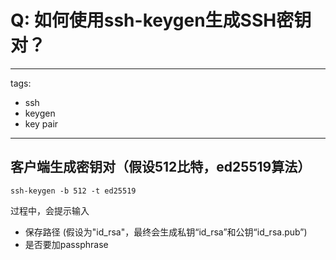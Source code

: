 # Q: 如何使用ssh-keygen生成SSH密钥对？

---
tags:
  - ssh
  - keygen
  - key pair
---
## 客户端生成密钥对（假设512比特，ed25519算法）
```shell
ssh-keygen -b 512 -t ed25519
```
过程中，会提示输入
- 保存路径 (假设为"id_rsa"，最终会生成私钥“id_rsa”和公钥“id_rsa.pub”)
- 是否要加passphrase
